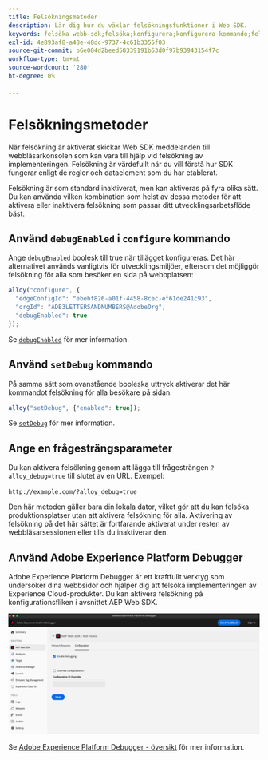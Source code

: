 ```yaml
---
title: Felsökningsmetoder
description: Lär dig hur du växlar felsökningsfunktioner i Web SDK.
keywords: felsöka webb-sdk;felsöka;konfigurera;konfigurera kommando;felsökningskommando;edgeConfigId;setDebug;debugEnabled;debug;
exl-id: 4e893af8-a48e-48dc-9737-4c61b3355f03
source-git-commit: b6e084d2beed58339191b53d0f97b93943154f7c
workflow-type: tm+mt
source-wordcount: '280'
ht-degree: 0%

---
```


# Felsökningsmetoder

När felsökning är aktiverat skickar Web SDK meddelanden till webbläsarkonsolen som kan vara till hjälp vid felsökning av implementeringen. Felsökning är värdefullt när du vill förstå hur SDK fungerar enligt de regler och dataelement som du har etablerat.

Felsökning är som standard inaktiverat, men kan aktiveras på fyra olika sätt. Du kan använda vilken kombination som helst av dessa metoder för att aktivera eller inaktivera felsökning som passar ditt utvecklingsarbetsflöde bäst.

## Använd `debugEnabled` i `configure` kommando

Ange `debugEnabled` boolesk till true när tillägget konfigureras. Det här alternativet används vanligtvis för utvecklingsmiljöer, eftersom det möjliggör felsökning för alla som besöker en sida på webbplatsen:

```js
alloy("configure", {
  "edgeConfigId": "ebebf826-a01f-4458-8cec-ef61de241c93",
  "orgId": "ADB3LETTERSANDNUMBERS@AdobeOrg",
  "debugEnabled": true
});
```

Se [`debugEnabled`](../commands/configure/debugenabled.md) för mer information.

## Använd `setDebug` kommando

På samma sätt som ovanstående booleska uttryck aktiverar det här kommandot felsökning för alla besökare på sidan.

```js
alloy("setDebug", {"enabled": true});
```

Se [`setDebug`](../commands/setdebug.md) för mer information.

## Ange en frågesträngsparameter

Du kan aktivera felsökning genom att lägga till frågesträngen `?alloy_debug=true` till slutet av en URL. Exempel:

`http://example.com/?alloy_debug=true`

Den här metoden gäller bara din lokala dator, vilket gör att du kan felsöka produktionsplatser utan att aktivera felsökning för alla. Aktivering av felsökning på det här sättet är fortfarande aktiverat under resten av webbläsarsessionen eller tills du inaktiverar den.

## Använd Adobe Experience Platform Debugger

Adobe Experience Platform Debugger är ett kraftfullt verktyg som undersöker dina webbsidor och hjälper dig att felsöka implementeringen av Experience Cloud-produkter. Du kan aktivera felsökning på konfigurationsfliken i avsnittet AEP Web SDK.

![Aktivera felsökning](../assets/enable-debugging.png)

Se [Adobe Experience Platform Debugger - översikt](/help/debugger/home.md) för mer information.
